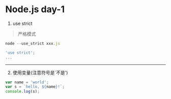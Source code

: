 # Node.js day-1
1. use strict
> 严格模式
```javascript
node --use_strict xxx.js
```
```javascript
'use strict';
...
```
---
2. 使用变量(注意符号是`不是')
```javascript
var name = 'world';
var s = `hello, ${name}!`;
console.log(s);
```

